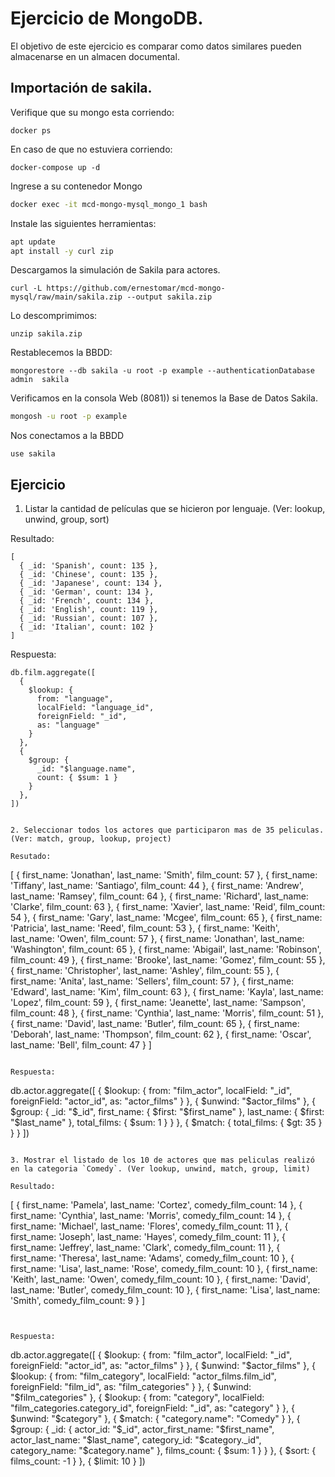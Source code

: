 # Ejercicio de MongoDB.

El objetivo de este ejercicio es comparar como datos similares pueden almacenarse en un almacen documental.

## Importación de sakila.

Verifique que su mongo esta corriendo:

```
docker ps
````

En caso de que no estuviera corriendo:

```
docker-compose up -d
```

Ingrese a su contenedor Mongo

```bash
docker exec -it mcd-mongo-mysql_mongo_1 bash
```

Instale las siguientes herramientas:

```bash
apt update
apt install -y curl zip
```

Descargamos la simulación de Sakila para actores.

```
curl -L https://github.com/ernestomar/mcd-mongo-mysql/raw/main/sakila.zip --output sakila.zip
````

Lo descomprimimos:

```
unzip sakila.zip
```

Restablecemos la BBDD:

```
mongorestore --db sakila -u root -p example --authenticationDatabase admin  sakila
```

Verificamos en la consola Web (8081)) si tenemos la Base de Datos Sakila.


```bash
mongosh -u root -p example
```

Nos conectamos a la BBDD

```
use sakila
```

## Ejercicio

1. Listar la cantidad de películas que se hicieron por lenguaje. (Ver: lookup, unwind, group, sort)

Resultado:
```
[
  { _id: 'Spanish', count: 135 },
  { _id: 'Chinese', count: 135 },
  { _id: 'Japanese', count: 134 },
  { _id: 'German', count: 134 },
  { _id: 'French', count: 134 },
  { _id: 'English', count: 119 },
  { _id: 'Russian', count: 107 },
  { _id: 'Italian', count: 102 }
]
```

Respuesta:
```
db.film.aggregate([
  {
    $lookup: {
      from: "language",
      localField: "language_id",
      foreignField: "_id",
      as: "language"
    }
  },
  {
    $group: {
      _id: "$language.name",
      count: { $sum: 1 }
    }
  },
])


2. Seleccionar todos los actores que participaron mas de 35 peliculas. (Ver: match, group, lookup, project)

Resutado:
```
[
  { first_name: 'Jonathan', last_name: 'Smith', film_count: 57 },
  { first_name: 'Tiffany', last_name: 'Santiago', film_count: 44 },
  { first_name: 'Andrew', last_name: 'Ramsey', film_count: 64 },
  { first_name: 'Richard', last_name: 'Clarke', film_count: 63 },
  { first_name: 'Xavier', last_name: 'Reid', film_count: 54 },
  { first_name: 'Gary', last_name: 'Mcgee', film_count: 65 },
  { first_name: 'Patricia', last_name: 'Reed', film_count: 53 },
  { first_name: 'Keith', last_name: 'Owen', film_count: 57 },
  { first_name: 'Jonathan', last_name: 'Washington', film_count: 65 },
  { first_name: 'Abigail', last_name: 'Robinson', film_count: 49 },
  { first_name: 'Brooke', last_name: 'Gomez', film_count: 55 },
  { first_name: 'Christopher', last_name: 'Ashley', film_count: 55 },
  { first_name: 'Anita', last_name: 'Sellers', film_count: 57 },
  { first_name: 'Edward', last_name: 'Kim', film_count: 63 },
  { first_name: 'Kayla', last_name: 'Lopez', film_count: 59 },
  { first_name: 'Jeanette', last_name: 'Sampson', film_count: 48 },
  { first_name: 'Cynthia', last_name: 'Morris', film_count: 51 },
  { first_name: 'David', last_name: 'Butler', film_count: 65 },
  { first_name: 'Deborah', last_name: 'Thompson', film_count: 62 },
  { first_name: 'Oscar', last_name: 'Bell', film_count: 47 }
]
```

Respuesta:

```
db.actor.aggregate([
  {
    $lookup: {
      from: "film_actor",
      localField: "_id",
      foreignField: "actor_id",
      as: "actor_films"
    }
  },
  {
    $unwind: "$actor_films"
  },
  {
    $group: {
      _id: "$_id",
      first_name: { $first: "$first_name" },
      last_name: { $first: "$last_name" },
      total_films: { $sum: 1 }
    }
  },
  {
    $match: {
      total_films: { $gt: 35 }
    }
  }
])
```

3. Mostrar el listado de los 10 de actores que mas peliculas realizó en la categoria `Comedy`. (Ver lookup, unwind, match, group, limit)

Resultado:
```
[
  { first_name: 'Pamela', last_name: 'Cortez', comedy_film_count: 14 },
  { first_name: 'Cynthia', last_name: 'Morris', comedy_film_count: 14 },
  { first_name: 'Michael', last_name: 'Flores', comedy_film_count: 11 },
  { first_name: 'Joseph', last_name: 'Hayes', comedy_film_count: 11 },
  { first_name: 'Jeffrey', last_name: 'Clark', comedy_film_count: 11 },
  { first_name: 'Theresa', last_name: 'Adams', comedy_film_count: 10 },
  { first_name: 'Lisa', last_name: 'Rose', comedy_film_count: 10 },
  { first_name: 'Keith', last_name: 'Owen', comedy_film_count: 10 },
  { first_name: 'David', last_name: 'Butler', comedy_film_count: 10 },
  { first_name: 'Lisa', last_name: 'Smith', comedy_film_count: 9 }
]
```


Respuesta:
```
db.actor.aggregate([
  {
    $lookup: {
      from: "film_actor",
      localField: "_id",
      foreignField: "actor_id",
      as: "actor_films"
    }
  },
  {
    $unwind: "$actor_films"
  },
  {
    $lookup: {
      from: "film_category",
      localField: "actor_films.film_id",
      foreignField: "film_id",
      as: "film_categories"
    }
  },
  {
    $unwind: "$film_categories"
  },
  {
    $lookup: {
      from: "category",
      localField: "film_categories.category_id",
      foreignField: "_id",
      as: "category"
    }
  },
  {
    $unwind: "$category"
  },
  {
    $match: {
      "category.name": "Comedy"
    }
  },
  {
    $group: {
      _id: {
        actor_id: "$_id",
        actor_first_name: "$first_name",
        actor_last_name: "$last_name",
        category_id: "$category._id",
        category_name: "$category.name"
      },
      films_count: { $sum: 1 }
    }
  },
  {
    $sort: {
      films_count: -1
    }
  },
  {
    $limit: 10
  }
])
```